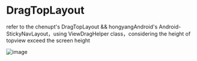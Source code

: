 # DragTopLayout
refer to the chenupt's DragTopLayout &amp;&amp; hongyangAndroid's Android-StickyNavLayout，using ViewDragHelper class，considering the height of topview exceed the screen height

![image](https://github.com/zhanchiFF/DragTopLayout/raw/master/example.png)
